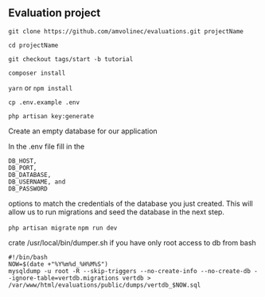 ## Evaluation project

`git clone https://github.com/amvolinec/evaluations.git projectName`

`cd projectName`

`git checkout tags/start -b tutorial`

`composer install`

`yarn` or `npm install`

`cp .env.example .env`

`php artisan key:generate`

Create an empty database for our application

In the .env file fill in the 

    DB_HOST, 
    DB_PORT, 
    DB_DATABASE, 
    DB_USERNAME, and 
    DB_PASSWORD 

options to match the credentials of the database you just created. This will allow us to run migrations and seed the database in the next step.

`php artisan migrate`
`npm run dev`

crate /usr/local/bin/dumper.sh if you have only root access to db from bash

    #!/bin/bash
    NOW=$(date +"%Y%m%d_%H%M%S")
    mysqldump -u root -R --skip-triggers --no-create-info --no-create-db --ignore-table=vertdb.migrations vertdb > /var/www/html/evaluations/public/dumps/vertdb_$NOW.sql

